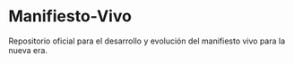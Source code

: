 # Manifiesto-Vivo
Repositorio oficial para el desarrollo y evolución del manifiesto vivo para la nueva era.
